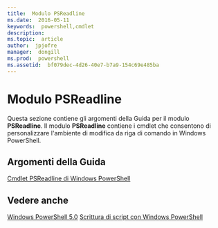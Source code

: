 ```yaml
---
title:  Modulo PSReadline
ms.date:  2016-05-11
keywords:  powershell,cmdlet
description:  
ms.topic:  article
author:  jpjofre
manager:  dongill
ms.prod:  powershell
ms.assetid:  bf079dec-4d26-40e7-b7a9-154c69e485ba
---
```


# Modulo PSReadline
Questa sezione contiene gli argomenti della Guida per il modulo **PSReadline**. Il modulo **PSReadline** contiene i cmdlet che consentono di personalizzare l'ambiente di modifica da riga di comando in Windows PowerShell.

## Argomenti della Guida
[Cmdlet PSReadline di Windows PowerShell](https://technet.microsoft.com/en-us/library/ed48e832-95f9-4577-bf56-a7e5aa9630ba)

## Vedere anche
[Windows PowerShell 5.0](Windows-PowerShell-5.0.md)
[Scrittura di script con Windows PowerShell](../../getting-started/fundamental/Scripting-with-Windows-PowerShell.md)



<!--HONumber=May16_HO2-->


